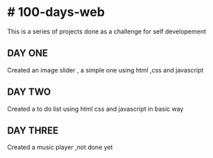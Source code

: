 <h1># 100-days-web</h1>
This is a series of projects done as a challenge for self developement</br>
<h2><b> DAY ONE </B></h2>
Created an image slider , a simple one using html ,css and javascript
<h2><b> DAY TWO </B></h2>
Created a to do list using html css and javascript in basic way
<h2><b> DAY THREE </B></h2>
Created a music player ,not done yet